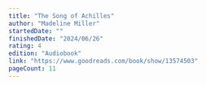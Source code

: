 ```yaml
---
title: "The Song of Achilles"
author: "Madeline Miller"
startedDate: ""
finishedDate: "2024/06/26"
rating: 4
edition: "Audiobook"
link: "https://www.goodreads.com/book/show/13574503"
pageCount: 11
---
```



